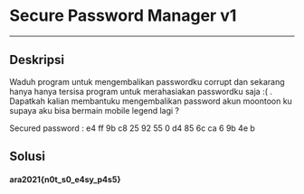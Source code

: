 # Secure Password Manager v1
---
## Deskripsi
Waduh program untuk mengembalikan passwordku corrupt dan sekarang hanya hanya tersisa program untuk merahasiakan passwordku saja :( . Dapatkah kalian membantuku mengembalikan password akun moontoon ku supaya aku bisa bermain mobile legend lagi ? 

Secured password : e4 ff 9b c8 25 92 55  0 d4 85 6c ca  6 9b 4e  b
## Solusi

#### ara2021{n0t_s0_e4sy_p4s5}